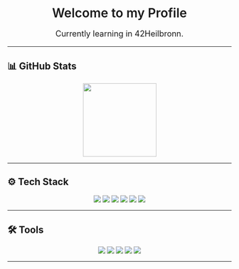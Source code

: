<h1 align="center" style="font-weight: 600;">
  Welcome to my Profile
</h1>

<p align="center" style="font-size: 18px;">
  Currently learning in 42Heilbronn.
</p>

---

## 📊 GitHub Stats
<p align="center">
  <img src="https://github-readme-stats.vercel.app/api?username=SPARES888&show_icons=true&hide_border=true&theme=graywhite" height="165">
</p>

---

## ⚙️ Tech Stack
<p align="center">
  <img src="https://img.shields.io/badge/C-black?style=flat&logo=c&logoColor=blue" />
  <img src="https://img.shields.io/badge/C++-black?style=flat&logo=cplusplus&logoColor=purple" />
  <img src="https://img.shields.io/badge/Python-black?style=flat&logo=python&logoColor=blue" />
  <img src="https://img.shields.io/badge/HTML-black?style=flat&logo=html5&logoColor=blue" />
  <img src="https://img.shields.io/badge/CSS-black?style=flat&logo=css3&logoColor=purple" />
  <img src="https://img.shields.io/badge/Bash-black?style=flat&logo=gnubash&logoColor=green" />
</p>

---

## 🛠 Tools
<p align="center">
  <img src="https://img.shields.io/badge/Git-black?style=flat&logo=git&logoColor=purple" />
  <img src="https://img.shields.io/badge/GitHub-black?style=flat&logo=github&logoColor=purple" />
  <img src="https://img.shields.io/badge/Linux-black?style=flat&logo=linux&logoColor=white" />
  <img src="https://img.shields.io/badge/Docker-black?style=flat&logo=docker&logoColor=lightblue" />
  <img src="https://img.shields.io/badge/VSCode-black?style=flat&logo=visualstudiocode&logoColor=blue" />
</p>

---


